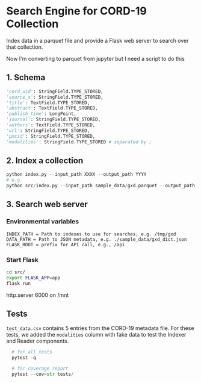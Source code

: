 # Search Engine for CORD-19 Collection

Index data in a parquet file and provide a Flask web server to search over 
that collection.

Now I'm converting to parquet from jupyter but I need a script to do this

## 1. Schema
```python
'cord_uid': StringField.TYPE_STORED,
'source_x': StringField.TYPE_STORED,
'title': TextField.TYPE_STORED,
'abstract': TextField.TYPE_STORED,
'publish_time': LongPoint,
'journal': StringField.TYPE_STORED,
'authors': TextField.TYPE_STORED,
'url': StringField.TYPE_STORED,
'pmcid': StringField.TYPE_STORED,
'modalities': StringField.TYPE_STORED # separated by ;
```

## 2. Index a collection

```python
python index.py --input_path XXXX --output_path YYYY
# e.g.
python src/index.py --input_path sample_data/gxd.parquet --output_path /tmp/gxd
```

## 3. Search web server
### Environmental variables
```
INDEX_PATH = Path to indexes to use for searches, e.g. /tmp/gxd
DATA_PATH = Path to JSON metadata, e.g. ./sample_data/gxd_dict.json
FLASK_ROOT = prefix for API call, e.g., /api
```

### Start Flask
```bash
cd src/
export FLASK_APP=app
flask run
```

http.server 6000 on /mnt


## Tests

`test_data.csv` contains 5 entries from the CORD-19 metadata file. For these
tests, we added the `modalities` column with fake data to test the Indexer and
Reader components.

```python
  # for all tests
  pytest -q

  # for coverage report
  pytest --cov=str tests/
```
